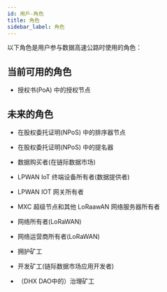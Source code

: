 ```yaml
---
id: 用戶-角色
title: 角色
sidebar_label: 角色
---
```


以下角色是用户参与数据高速公路时使用的角色：

## 当前可用的角色

* 授权书(PoA) 中的授权节点

## 未来的角色

* 在股权委托证明(NPoS) 中的排序器节点

* 在股权委托证明(NPoS) 中的提名器

* 数据购买者(在链际数据市场)

* LPWAN IoT 终端设备所有者(数据提供者)

* LPWAN IOT 网关所有者

* MXC 超级节点和其他 LoRaawAN 网络服务器所有者

* 网络所有者(LoRaWAN)

* 网络运营商所有者(LoRaWAN)

* 拥护矿工

* 开发矿工(链际数据市场应用开发者)

* （DHX DAO中的）治理矿工
